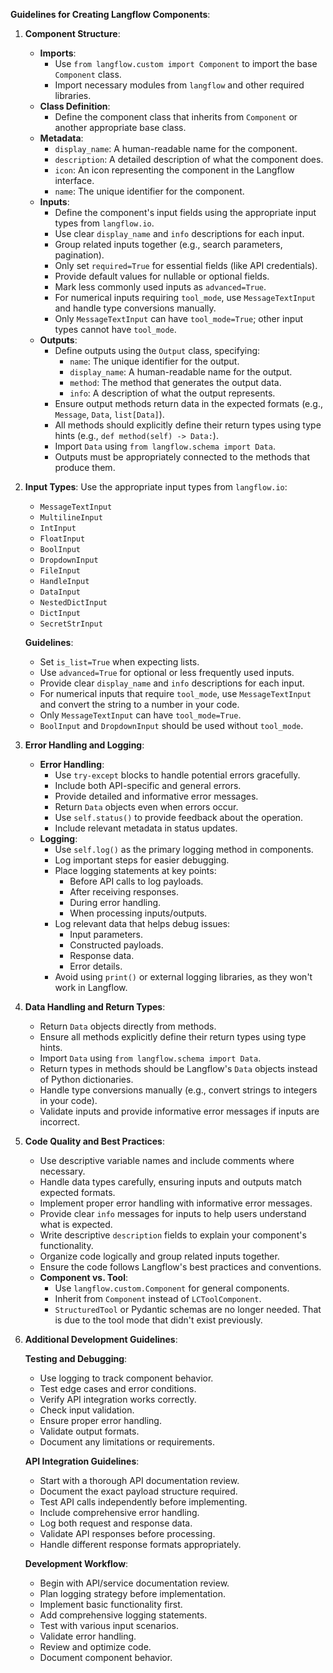 **Guidelines for Creating Langflow Components**:

1. **Component Structure**:
   - **Imports**:
     - Use `from langflow.custom import Component` to import the base `Component` class.
     - Import necessary modules from `langflow` and other required libraries.
   - **Class Definition**:
     - Define the component class that inherits from `Component` or another appropriate base class.
   - **Metadata**:
     - `display_name`: A human-readable name for the component.
     - `description`: A detailed description of what the component does.
     - `icon`: An icon representing the component in the Langflow interface.
     - `name`: The unique identifier for the component.
   - **Inputs**:
     - Define the component's input fields using the appropriate input types from `langflow.io`.
     - Use clear `display_name` and `info` descriptions for each input.
     - Group related inputs together (e.g., search parameters, pagination).
     - Only set `required=True` for essential fields (like API credentials).
     - Provide default values for nullable or optional fields.
     - Mark less commonly used inputs as `advanced=True`.
     - For numerical inputs requiring `tool_mode`, use `MessageTextInput` and handle type conversions manually.
     - Only `MessageTextInput` can have `tool_mode=True`; other input types cannot have `tool_mode`.
   - **Outputs**:
     - Define outputs using the `Output` class, specifying:
       - `name`: The unique identifier for the output.
       - `display_name`: A human-readable name for the output.
       - `method`: The method that generates the output data.
       - `info`: A description of what the output represents.
     - Ensure output methods return data in the expected formats (e.g., `Message`, `Data`, `list[Data]`).
     - All methods should explicitly define their return types using type hints (e.g., `def method(self) -> Data:`).
     - Import `Data` using `from langflow.schema import Data`.
     - Outputs must be appropriately connected to the methods that produce them.

2. **Input Types**:
   Use the appropriate input types from `langflow.io`:
   - `MessageTextInput`
   - `MultilineInput`
   - `IntInput`
   - `FloatInput`
   - `BoolInput`
   - `DropdownInput`
   - `FileInput`
   - `HandleInput`
   - `DataInput`
   - `NestedDictInput`
   - `DictInput`
   - `SecretStrInput`

   **Guidelines**:
   - Set `is_list=True` when expecting lists.
   - Use `advanced=True` for optional or less frequently used inputs.
   - Provide clear `display_name` and `info` descriptions for each input.
   - For numerical inputs that require `tool_mode`, use `MessageTextInput` and convert the string to a number in your code.
   - Only `MessageTextInput` can have `tool_mode=True`.
   - `BoolInput` and `DropdownInput` should be used without `tool_mode`.

3. **Error Handling and Logging**:
   - **Error Handling**:
     - Use `try-except` blocks to handle potential errors gracefully.
     - Include both API-specific and general errors.
     - Provide detailed and informative error messages.
     - Return `Data` objects even when errors occur.
     - Use `self.status()` to provide feedback about the operation.
     - Include relevant metadata in status updates.
   - **Logging**:
     - Use `self.log()` as the primary logging method in components.
     - Log important steps for easier debugging.
     - Place logging statements at key points:
       - Before API calls to log payloads.
       - After receiving responses.
       - During error handling.
       - When processing inputs/outputs.
     - Log relevant data that helps debug issues:
       - Input parameters.
       - Constructed payloads.
       - Response data.
       - Error details.
     - Avoid using `print()` or external logging libraries, as they won't work in Langflow.

4. **Data Handling and Return Types**:
   - Return `Data` objects directly from methods.
   - Ensure all methods explicitly define their return types using type hints.
   - Import `Data` using `from langflow.schema import Data`.
   - Return types in methods should be Langflow's `Data` objects instead of Python dictionaries.
   - Handle type conversions manually (e.g., convert strings to integers in your code).
   - Validate inputs and provide informative error messages if inputs are incorrect.

5. **Code Quality and Best Practices**:
   - Use descriptive variable names and include comments where necessary.
   - Handle data types carefully, ensuring inputs and outputs match expected formats.
   - Implement proper error handling with informative error messages.
   - Provide clear `info` messages for inputs to help users understand what is expected.
   - Write descriptive `description` fields to explain your component's functionality.
   - Organize code logically and group related inputs together.
   - Ensure the code follows Langflow's best practices and conventions.
   - **Component vs. Tool**:
     - Use `langflow.custom.Component` for general components.
     - Inherit from `Component` instead of `LCToolComponent`.
     - `StructuredTool` or Pydantic schemas are no longer needed. That is due to the tool mode that didn't exist previously.

6. **Additional Development Guidelines**:

   **Testing and Debugging**:
   - Use logging to track component behavior.
   - Test edge cases and error conditions.
   - Verify API integration works correctly.
   - Check input validation.
   - Ensure proper error handling.
   - Validate output formats.
   - Document any limitations or requirements.

   **API Integration Guidelines**:
   - Start with a thorough API documentation review.
   - Document the exact payload structure required.
   - Test API calls independently before implementing.
   - Include comprehensive error handling.
   - Log both request and response data.
   - Validate API responses before processing.
   - Handle different response formats appropriately.

   **Development Workflow**:
   - Begin with API/service documentation review.
   - Plan logging strategy before implementation.
   - Implement basic functionality first.
   - Add comprehensive logging statements.
   - Test with various input scenarios.
   - Validate error handling.
   - Review and optimize code.
   - Document component behavior.